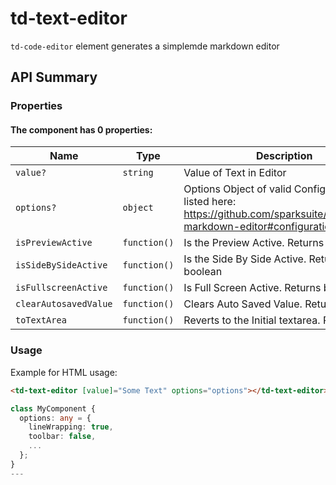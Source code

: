 # td-text-editor

`td-code-editor` element generates a simplemde markdown editor

## API Summary

### Properties

#### The <td-code-editor> component has 0 properties:

| Name | Type | Description |
| --- | --- | --- |
| `value?` | `string` | Value of Text in Editor
| `options?` | `object` | Options Object of valid Configurations listed here: <a href="https://github.com/sparksuite/simplemde-markdown-editor#configuration">https://github.com/sparksuite/simplemde-markdown-editor#configuration</a>
| `isPreviewActive` | `function()` | Is the Preview Active. Returns boolean
| `isSideBySideActive` | `function()` | Is the Side By Side Active. Returns boolean
| `isFullscreenActive` | `function()` | Is Full Screen Active. Returns boolean
| `clearAutosavedValue` | `function()` | Clears Auto Saved Value. Returns void
| `toTextArea` | `function()` | Reverts to the Initial textarea. Returns void

### Usage

Example for HTML usage:

```html
<td-text-editor [value]="Some Text" options="options"></td-text-editor>
```

```typescript
class MyComponent {
  options: any = {
    lineWrapping: true,
    toolbar: false,
    ...
  };
}
---
